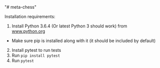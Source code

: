 "# meta-chess" 

Installation requirements:

1. Install Python 3.6.4 (Or latest Python 3 should work) from www.python.org
  * Make sure pip is installed along with it (it should be included by default)
2. Install pytest to run tests
  1. Run `pip install pytest`
  2. Run `pytest`
